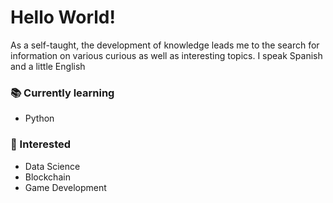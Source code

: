 # Hello World!
As a self-taught, the development of knowledge leads me to the search for information on various curious as well as interesting topics.
I speak Spanish and a little English

### 📚 Currently learning
- Python

### 🧐 Interested
- Data Science
- Blockchain
- Game Development

